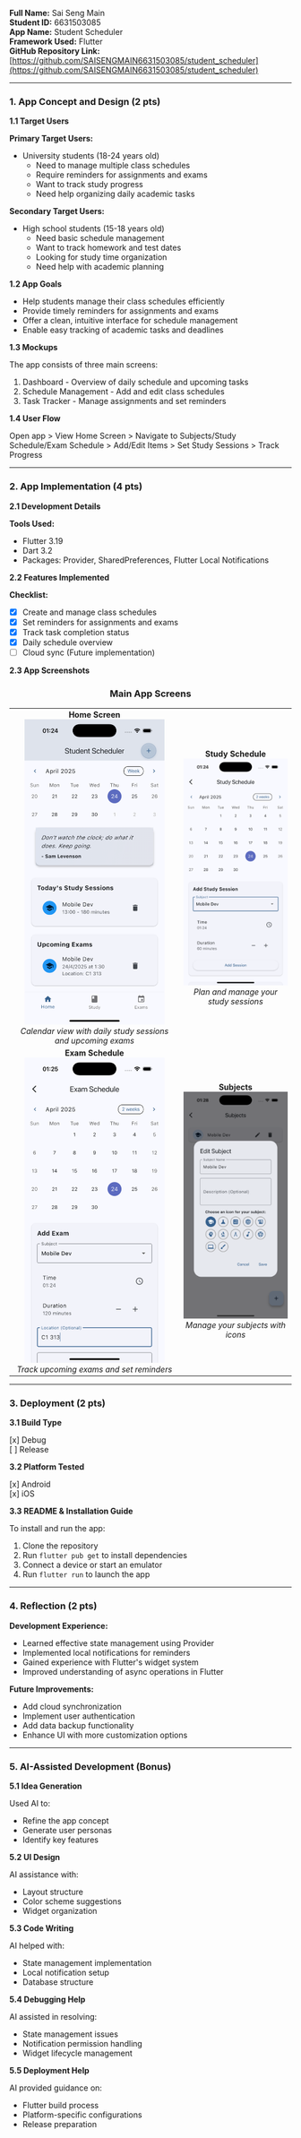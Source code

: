 **Full Name:** Sai Seng Main  
**Student ID:** 6631503085  
**App Name:** Student Scheduler  
**Framework Used:** Flutter  
**GitHub Repository Link:** [https://github.com/SAISENGMAIN6631503085/student_scheduler](https://github.com/SAISENGMAIN6631503085/student_scheduler)  

---

### 1. App Concept and Design (2 pts)

**1.1 Target Users**

**Primary Target Users:**
- University students (18-24 years old)
  - Need to manage multiple class schedules
  - Require reminders for assignments and exams
  - Want to track study progress
  - Need help organizing daily academic tasks

**Secondary Target Users:**
- High school students (15-18 years old)
  - Need basic schedule management
  - Want to track homework and test dates
  - Looking for study time organization
  - Need help with academic planning

**1.2 App Goals**

- Help students manage their class schedules efficiently  
- Provide timely reminders for assignments and exams  
- Offer a clean, intuitive interface for schedule management  
- Enable easy tracking of academic tasks and deadlines

**1.3 Mockups**

The app consists of three main screens:
1. Dashboard - Overview of daily schedule and upcoming tasks
2. Schedule Management - Add and edit class schedules
3. Task Tracker - Manage assignments and set reminders

**1.4 User Flow**

Open app > View Home Screen > Navigate to Subjects/Study Schedule/Exam Schedule > Add/Edit Items > Set Study Sessions > Track Progress

---

### 2. App Implementation (4 pts)

**2.1 Development Details**

**Tools Used:**

- Flutter 3.19  
- Dart 3.2  
- Packages: Provider, SharedPreferences, Flutter Local Notifications

**2.2 Features Implemented**

**Checklist:**

- [x] Create and manage class schedules  
- [x] Set reminders for assignments and exams  
- [x] Track task completion status  
- [x] Daily schedule overview
- [ ] Cloud sync (Future implementation)

**2.3 App Screenshots**

<div align="center">
  <h3>Main App Screens</h3>
  
  <table>
    <tr>
      <td align="center">
        <b>Home Screen</b><br>
        <img src="assets/screenshots/home.png" width="250" alt="Home Screen">
        <br>
        <i>Calendar view with daily study sessions and upcoming exams</i>
      </td>
      <td align="center">
        <b>Study Schedule</b><br>
        <img src="assets/screenshots/study.png" width="250" alt="Study Schedule Screen">
        <br>
        <i>Plan and manage your study sessions</i>
      </td>
    </tr>
    <tr>
      <td align="center">
        <b>Exam Schedule</b><br>
        <img src="assets/screenshots/exam.png" width="250" alt="Exam Schedule Screen">
        <br>
        <i>Track upcoming exams and set reminders</i>
      </td>
      <td align="center">
        <b>Subjects</b><br>
        <img src="assets/screenshots/addsubjects.png" width="250" alt="Subjects Screen">
        <br>
        <i>Manage your subjects with icons</i>
      </td>
    </tr>
  </table>
</div>

---

### 3. Deployment (2 pts)

**3.1 Build Type**

[x] Debug  
[ ] Release

**3.2 Platform Tested**

[x] Android  
[x] iOS

**3.3 README & Installation Guide**

To install and run the app:

1. Clone the repository
2. Run `flutter pub get` to install dependencies
3. Connect a device or start an emulator
4. Run `flutter run` to launch the app

---

### 4. Reflection (2 pts)

**Development Experience:**

- Learned effective state management using Provider
- Implemented local notifications for reminders
- Gained experience with Flutter's widget system
- Improved understanding of async operations in Flutter

**Future Improvements:**

- Add cloud synchronization
- Implement user authentication
- Add data backup functionality
- Enhance UI with more customization options

---

### 5. AI-Assisted Development (Bonus)

**5.1 Idea Generation**

Used AI to:
- Refine the app concept
- Generate user personas
- Identify key features

**5.2 UI Design**

AI assistance with:
- Layout structure
- Color scheme suggestions
- Widget organization

**5.3 Code Writing**

AI helped with:
- State management implementation
- Local notification setup
- Database structure

**5.4 Debugging Help**

AI assisted in resolving:
- State management issues
- Notification permission handling
- Widget lifecycle management

**5.5 Deployment Help**

AI provided guidance on:
- Flutter build process
- Platform-specific configurations
- Release preparation

